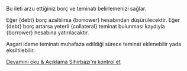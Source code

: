 Bu ileti arzu ettiğiniz borç ve teminatı belirlemenizi sağlar.

Eğer {debt} borç azaltılırsa {borrower} hesabından düşürülecektir.
Eğer {debt} borç artarsa  yeterli {collateral} teminat bulunması kaydıyla {borrower} hesabına yatırılacaktır.    

Asgari idame teminatı muhafaza edildiği sürece teminat eklenebilir yada eksiltilebilir.

[Devamını oku & Açıklama Sihirbazı'nı kontrol et](/borrow)